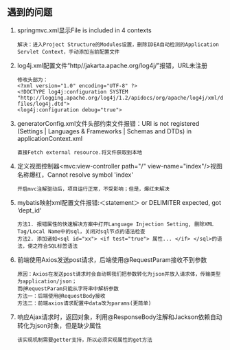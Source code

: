 ## 遇到的问题
1. springmvc.xml显示File is included in 4 contexts
   ```
   解决：进入Project Structure的Modules设置，删除IDEA自动检测的Application Servlet Context，手动添加当前配置文件
   ```
2. log4j.xml配置文件“http//jakarta.apache.org/log4j/”报错，URL未注册
   ```
   修改头部为：
   <?xml version="1.0" encoding="UTF-8" ?>
   <!DOCTYPE log4j:configuration SYSTEM "http://logging.apache.org/log4j/1.2/apidocs/org/apache/log4j/xml/doc-files/log4j.dtd">
   <log4j:configuration debug="true">
   ```
3. generatorConfig.xml文件头部约束文件报错：URI is not registered (Settings | Languages & Frameworks | Schemas and DTDs) in applicationContext.xml
   ```
   直接Fetch external resource.将文件获取到本地
   ```
4. 定义视图控制器<mvc:view-controller path="/" view-name="index"/>视图名称爆红，Cannot resolve symbol 'index' 
   ```
   开启mvc注解驱动后，项目运行正常，不受影响；但是，爆红未解决
   ```
5. mybatis映射xml配置文件报错:＜statement＞ or DELIMITER expected, got ‘dept_id‘
   ```
   方法1. 报错属性的快速解决方案中打开Language Injection Setting, 删除XML Tag/Local Name中的sql，关闭对sql节点的语法检查
   方法2. 添加诸如<sql id="xx"> <if test="true"> 属性... </if> </sql>的语法，使之符合SQL标签语法
   ```
6. 前端使用Axios发送post请求，后端使用@RequestParam接收不到参数
   ```
   原因：Axios在发送post请求时会自动帮我们把参数转化为json并放入请求体，传输类型为application/json；
   而@RequestParam只能从字符串中解析参数
   方法一：后端使用@RequestBody接收
   方法二：前端axios请求配置中data改为params(更简单)
   ```
7. 响应Ajax请求时，返回对象，利用@ResponseBody注解和Jackson依赖自动转化为json对象，但是缺少属性
   ```
   该实现机制需要getter支持，所以必须实现属性的get方法
   ```